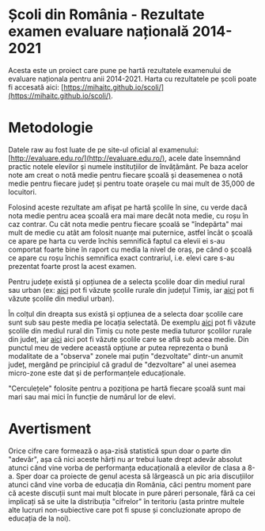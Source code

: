 # Școli din România - Rezultate examen evaluare națională 2014-2021

Acesta este un proiect care pune pe hartă rezultatele examenului de evaluare naționala pentru anii 2014-2021. Harta cu rezultatele pe școli poate fi accesată aici: [https://mihaitc.github.io/scoli/](https://mihaitc.github.io/scoli/). 

# Metodologie

Datele raw au fost luate de pe site-ul oficial al examenului: [http://evaluare.edu.ro/](http://evaluare.edu.ro/), acele date însemnând practic notele elevilor și numele instituțiilor de învățământ. Pe baza acelor note am creat o notă medie pentru fiecare școală și deasemenea o notă medie pentru fiecare județ și pentru toate orașele cu mai mult de 35,000 de locuitori. 

Folosind aceste rezultate am afișat pe hartă școlile în sine, cu verde dacă nota medie pentru acea școală era mai mare decât nota medie, cu roșu în caz contrar. Cu cât nota medie pentru fiecare școală se "îndepărta" mai mult de medie cu atât am folosit nuanțe mai puternice, astfel încât o școală ce apare pe harta cu verde închis semnifică faptul ca elevii ei s-au comportat foarte bine în raport cu media la nivel de oraș, pe când o școală ce apare cu roșu închis semnifica exact contrariul, i.e. elevi care s-au prezentat foarte prost la acest examen. 

Pentru județe există și opțiunea de a selecta școlile doar din mediul rural sau urban (ex: [aici](https://mihaitc.github.io/scoli/timis_rural/) pot fi văzute școlile rurale din județul Timiș, iar [aici](https://mihaitc.github.io/scoli/timis_urban/) pot fi văzute școlile din mediul urban). 

În colțul din dreapta sus există și opțiunea de a selecta doar școlile care sunt sub sau peste media pe locația selectată. De exemplu [aici](https://mihaitc.github.io/scoli/timis_rural/#av=a) pot fi văzute școlile din mediul rural din Timiș cu note peste media tuturor școlilor rurale din județ, iar [aici](https://mihaitc.github.io/scoli/timis_rural/#av=b) aici pot fi văzute școlile care se află sub acea medie. Din punctul meu de vedere această opțiune ar putea reprezenta o bună modalitate de a "observa" zonele mai puțin "dezvoltate" dintr-un anumit județ, mergând pe principiul că gradul de "dezvoltare" al unei asemea micro-zone este dat și de performanțele educaționale. 

"Cerculețele" folosite pentru a poziționa pe hartă fiecare școală sunt mai mari sau mai mici în funcție de numărul lor de elevi.

# Avertisment

Orice cifre care formează o așa-zisă statistică spun doar o parte din "adevăr", așa că nici aceste hărți nu ar trebui luate drept adevăr absolut atunci când vine vorba de performanța educațională a elevilor de clasa a 8-a. Sper doar ca proiecte de genul acesta să lărgească un pic aria discuțiilor atunci când vine vorba de educația din România, căci pentru moment pare că aceste discuții sunt mai mult blocate in pure păreri personale, fără ca cei implicați să se uite la distribuția "cifrelor" în teritoriu (asta printre multele alte lucruri non-subiective care pot fi spuse și concluzionate apropo de educația de la noi). 
